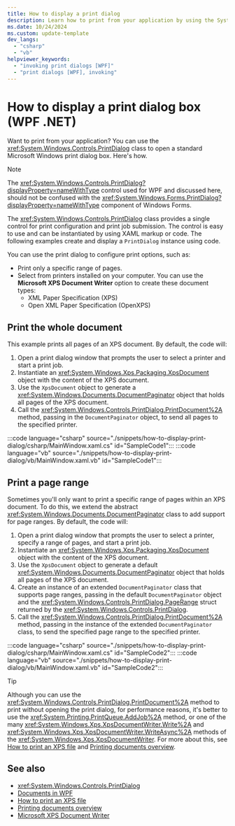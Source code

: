 ```yaml
---
title: How to display a print dialog
description: Learn how to print from your application by using the System.Windows.Controls.PrintDialog class to open a standard Microsoft Windows print dialog box.
ms.date: 10/24/2024
ms.custom: update-template
dev_langs: 
  - "csharp"
  - "vb"
helpviewer_keywords: 
  - "invoking print dialogs [WPF]"
  - "print dialogs [WPF], invoking"
---
```


# How to display a print dialog box (WPF .NET)

Want to print from your application? You can use the <xref:System.Windows.Controls.PrintDialog> class to open a standard Microsoft Windows print dialog box. Here's how.

> [!NOTE]
> The <xref:System.Windows.Controls.PrintDialog?displayProperty=nameWithType> control used for WPF and discussed here, should not be confused with the <xref:System.Windows.Forms.PrintDialog?displayProperty=nameWithType> component of Windows Forms.

The <xref:System.Windows.Controls.PrintDialog> class provides a single control for print configuration and print job submission. The control is easy to use and can be instantiated by using XAML markup or code. The following examples create and display a `PrintDialog` instance using code.

You can use the print dialog to configure print options, such as:

- Print only a specific range of pages.
- Select from printers installed on your computer. You can use the **Microsoft XPS Document Writer** option to create these document types:
  - XML Paper Specification (XPS)
  - Open XML Paper Specification (OpenXPS)

## Print the whole document

This example prints all pages of an XPS document. By default, the code will:

1. Open a print dialog window that prompts the user to select a printer and start a print job.
1. Instantiate an <xref:System.Windows.Xps.Packaging.XpsDocument> object with the content of the XPS document.
1. Use the `XpsDocument` object to generate a <xref:System.Windows.Documents.DocumentPaginator> object that holds all pages of the XPS document.
1. Call the <xref:System.Windows.Controls.PrintDialog.PrintDocument%2A> method, passing in the `DocumentPaginator` object, to send all pages to the specified printer.

:::code language="csharp" source="./snippets/how-to-display-print-dialog/csharp/MainWindow.xaml.cs" id="SampleCode1":::
:::code language="vb" source="./snippets/how-to-display-print-dialog/vb/MainWindow.xaml.vb" id="SampleCode1":::

## Print a page range

Sometimes you'll only want to print a specific range of pages within an XPS document. To do this, we extend the abstract <xref:System.Windows.Documents.DocumentPaginator> class to add support for page ranges. By default, the code will:

1. Open a print dialog window that prompts the user to select a printer, specify a range of pages, and start a print job.
1. Instantiate an <xref:System.Windows.Xps.Packaging.XpsDocument> object with the content of the XPS document.
1. Use the `XpsDocument` object to generate a default <xref:System.Windows.Documents.DocumentPaginator> object that holds all pages of the XPS document.
1. Create an instance of an extended `DocumentPaginator` class that supports page ranges, passing in the default `DocumentPaginator` object and the <xref:System.Windows.Controls.PrintDialog.PageRange> struct returned by the <xref:System.Windows.Controls.PrintDialog>.
1. Call the <xref:System.Windows.Controls.PrintDialog.PrintDocument%2A> method, passing in the instance of the extended `DocumentPaginator` class, to send the specified page range to the specified printer.

:::code language="csharp" source="./snippets/how-to-display-print-dialog/csharp/MainWindow.xaml.cs" id="SampleCode2":::
:::code language="vb" source="./snippets/how-to-display-print-dialog/vb/MainWindow.xaml.vb" id="SampleCode2":::

> [!TIP]
> Although you can use the <xref:System.Windows.Controls.PrintDialog.PrintDocument%2A> method to print without opening the print dialog, for performance reasons, it's better to use the <xref:System.Printing.PrintQueue.AddJob%2A> method, or one of the many <xref:System.Windows.Xps.XpsDocumentWriter.Write%2A> and <xref:System.Windows.Xps.XpsDocumentWriter.WriteAsync%2A> methods of the <xref:System.Windows.Xps.XpsDocumentWriter>. For more about this, see [How to print an XPS file](how-to-print-xps-files.md) and [Printing documents overview](printing-overview.md).

## See also

- <xref:System.Windows.Controls.PrintDialog>
- [Documents in WPF](/dotnet/desktop/wpf/advanced/documents-in-wpf?view=netframeworkdesktop-4.8&preserve-view=true)
- [How to print an XPS file](how-to-print-xps-files.md)
- [Printing documents overview](printing-overview.md)
- [Microsoft XPS Document Writer](/windows/win32/printdocs/microsoft-xps-document-writer)
